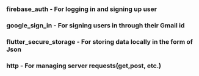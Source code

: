 ### firebase_auth - For logging in and signing up user
### google_sign_in - For signing users in through their Gmail id
### flutter_secure_storage - For storing data locally in the form of Json
### http - For managing server requests(get,post, etc.)